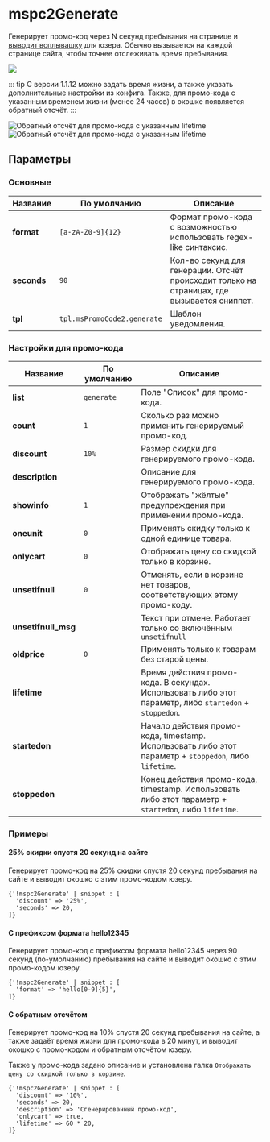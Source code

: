 # mspc2Generate

Генерирует промо-код через N секунд пребывания на странице и [выводит всплывашку][1] для юзера.
Обычно вызывается на каждой странице сайта, чтобы точнее отслеживать время пребывания.

![](https://file.modx.pro/files/1/4/5/14526526bf347d2880e3c55057359051.png)

::: tip
С версии 1.1.12 можно задать время жизни, а также указать дополнительные настройки из конфига.
Также, для промо-кода с указанным временем жизни (менее 24 часов) в окошке появляется обратный отсчёт.
:::

![Обратный отсчёт для промо-кода с указанным lifetime](https://file.modx.pro/files/b/3/3/b33b86adc5f34c2af1e60b9de15ef730.gif)
![Обратный отсчёт для промо-кода с указанным lifetime](https://file.modx.pro/files/1/6/c/16c94437fac6d143cf8f2cefc788285e.gif)

## Параметры

### Основные

| Название    | По умолчанию                | Описание                                                                                    |
| ----------- | --------------------------- | ------------------------------------------------------------------------------------------- |
| **format**  | `[a-zA-Z0-9]{12}`           | Формат промо-кода с возможностью использовать regex-like синтаксис.                         |
| **seconds** | `90`                        | Кол-во секунд для генерации. Отсчёт происходит только на страницах, где вызывается сниппет. |
| **tpl**     | `tpl.msPromoCode2.generate` | Шаблон уведомления.                                                                         |

### Настройки для промо-кода

| Название            | По умолчанию | Описание                                                                                                |
| ------------------- | ------------ | ------------------------------------------------------------------------------------------------------- |
| **list**            | `generate`   | Поле "Список" для промо-кода.                                                                           |
| **count**           | `1`          | Сколько раз можно применить генерируемый промо-код.                                                     |
| **discount**        | `10%`        | Размер скидки для генерируемого промо-кода.                                                             |
| **description**     |              | Описание для генерируемого промо-кода.                                                                  |
| **showinfo**        | `1`          | Отображать "жёлтые" предупреждения при применении промо-кода.                                           |
| **oneunit**         | `0`          | Применять скидку только к одной единице товара.                                                         |
| **onlycart**        | `0`          | Отображать цену со скидкой только в корзине.                                                            |
| **unsetifnull**     | `0`          | Отменять, если в корзине нет товаров, соответствующих этому промо-коду.                                 |
| **unsetifnull_msg** |              | Текст при отмене. Работает только со включённым `unsetifnull`                                           |
| **oldprice**        | `0`          | Применять только к товарам без старой цены.                                                             |
| **lifetime**        |              | Время действия промо-кода. В секундах. Использовать либо этот параметр, либо `startedon` + `stoppedon`. |
| **startedon**       |              | Начало действия промо-кода, timestamp. Использовать либо этот параметр + `stoppedon`, либо `lifetime`.  |
| **stoppedon**       |              | Конец действия промо-кода, timestamp. Использовать либо этот параметр + `startedon`, либо `lifetime`.   |

### Примеры

#### 25% скидки спустя 20 секунд на сайте

Генерирует промо-код на 25% скидки спустя 20 секунд пребывания на сайте
и выводит окошко с этим промо-кодом юзеру.

```fenom
{'!mspc2Generate' | snippet : [
  'discount' => '25%',
  'seconds' => 20,
]}
```

#### С префиксом формата hello12345

Генерирует промо-код с префиксом формата hello12345 через 90 секунд (по-умолчанию) пребывания на сайте и выводит окошко с этим промо-кодом юзеру.

```fenom
{'!mspc2Generate' | snippet : [
  'format' => 'hello[0-9]{5}',
]}
```

#### С обратным отсчётом

Генерирует промо-код на 10% спустя 20 секунд пребывания на сайте, а также задаёт время жизни для промо-кода в 20 минут, и выводит окошко с промо-кодом и обратным отсчётом юзеру.

Также у промо-кода задано описание и установлена галка `Отображать цену со скидкой только в корзине`.

```fenom
{'!mspc2Generate' | snippet : [
  'discount' => '10%',
  'seconds' => 20,
  'description' => 'Сгенерированный промо-код',
  'onlycart' => true,
  'lifetime' => 60 * 20,
]}
```

[1]: https://file.modx.pro/files/1/4/5/14526526bf347d2880e3c55057359051.png
